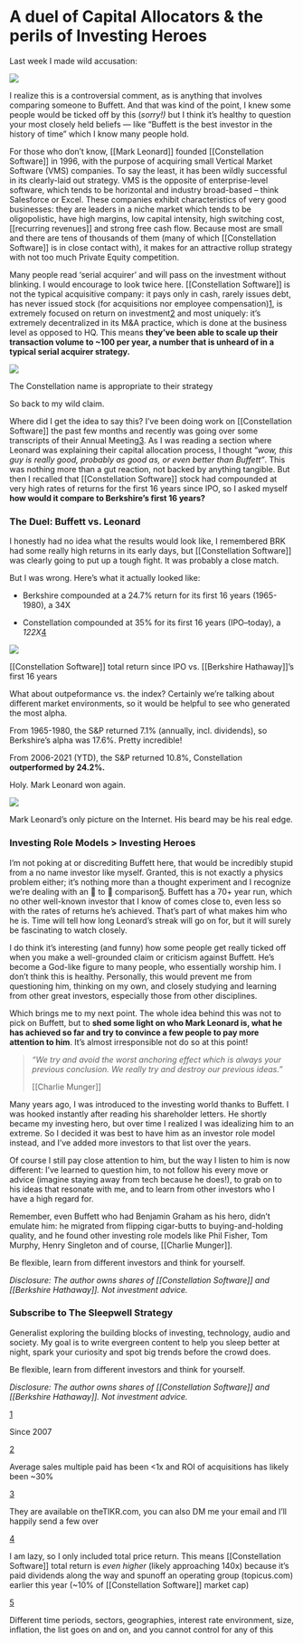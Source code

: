 # A duel of Capital Allocators & the perils of Investing Heroes




Last week I made wild accusation:

[![](https://cdn.substack.com/image/fetch/w_1456,c_limit,f_auto,q_auto:good,fl_progressive:steep/https%3A%2F%2Fbucketeer-e05bbc84-baa3-437e-9518-adb32be77984.s3.amazonaws.com%2Fpublic%2Fimages%2F2bc22126-1985-4f22-81b5-ab7524c38397_1024x292.png)](https://cdn.substack.com/image/fetch/f_auto,q_auto:good,fl_progressive:steep/https%3A%2F%2Fbucketeer-e05bbc84-baa3-437e-9518-adb32be77984.s3.amazonaws.com%2Fpublic%2Fimages%2F2bc22126-1985-4f22-81b5-ab7524c38397_1024x292.png)

I realize this is a controversial comment, as is anything that involves comparing someone to Buffett. And that was kind of the point, I knew some people would be ticked off by this (_sorry!)_ but I think it’s healthy to question your most closely held beliefs — like “Buffett is the best investor in the history of time” which I know many people hold.

For those who don’t know, [[Mark Leonard]]  founded  [[Constellation Software]] in 1996, with the purpose of acquiring small Vertical Market Software (VMS) companies. To say the least, it has been wildly successful in its clearly-laid out strategy. VMS is the opposite of enterprise-level software, which tends to be horizontal and industry broad-based – think Salesforce or Excel. These companies exhibit characteristics of very good businesses: they are leaders in a niche market which tends to be oligopolistic, have high margins, low capital intensity, high switching cost, [[recurring revenues]] and strong free cash flow. Because most are small and there are tens of thousands of them (many of which [[Constellation Software]] is in close contact with), it makes for an attractive rollup strategy with not too much Private Equity competition.

Many people read ‘serial acquirer’ and will pass on the investment without blinking. I would encourage to look twice here. [[Constellation Software]] is not the typical acquisitive company: it pays only in cash, rarely issues debt, has never issued stock (for acquisitions nor employee compensation)[1](https://sleepwell.substack.com/p/a-duel-of-capital-allocators-and#footnote-1), is extremely focused on return on investment[2](https://sleepwell.substack.com/p/a-duel-of-capital-allocators-and#footnote-2) and most uniquely: it’s extremely decentralized in its M&A practice, which is done at the business level as opposed to HQ. This means **they’ve been able to scale up their transaction volume to ~100 per year, a number that is unheard of in a typical serial acquirer strategy.**

[![](https://cdn.substack.com/image/fetch/w_1456,c_limit,f_auto,q_auto:good,fl_progressive:steep/https%3A%2F%2Fbucketeer-e05bbc84-baa3-437e-9518-adb32be77984.s3.amazonaws.com%2Fpublic%2Fimages%2F0ec7d665-8b25-4227-868b-65addd923753_587x551.png)](https://cdn.substack.com/image/fetch/f_auto,q_auto:good,fl_progressive:steep/https%3A%2F%2Fbucketeer-e05bbc84-baa3-437e-9518-adb32be77984.s3.amazonaws.com%2Fpublic%2Fimages%2F0ec7d665-8b25-4227-868b-65addd923753_587x551.png)

The Constellation name is appropriate to their strategy

So back to my wild claim.

Where did I get the idea to say this? I’ve been doing work on [[Constellation Software]] the past few months and recently was going over some transcripts of their Annual Meeting[3](https://sleepwell.substack.com/p/a-duel-of-capital-allocators-and#footnote-3). As I was reading a section where Leonard was explaining their capital allocation process, I thought _“wow, this guy is really good, probably as good as, or even better than Buffett”_. This was nothing more than a gut reaction, not backed by anything tangible. But then I recalled that [[Constellation Software]] stock had compounded at very high rates of returns for the first 16 years since IPO, so I asked myself **how would it compare to Berkshire’s first 16 years?**

### The Duel: Buffett vs. Leonard

I honestly had no idea what the results would look like, I remembered BRK had some really high returns in its early days, but [[Constellation Software]] was clearly going to put up a tough fight. It was probably a close match.

But I was wrong. Here’s what it actually looked like:

-   Berkshire compounded at a 24.7% return for its first 16 years (1965-1980), a 34X
    
-   Constellation compounded at 35% for its first 16 years (IPO–today), a _122X_[4](https://sleepwell.substack.com/p/a-duel-of-capital-allocators-and#footnote-4)
    

[![](https://cdn.substack.com/image/fetch/w_1456,c_limit,f_auto,q_auto:good,fl_progressive:steep/https%3A%2F%2Fbucketeer-e05bbc84-baa3-437e-9518-adb32be77984.s3.amazonaws.com%2Fpublic%2Fimages%2F64bcce61-d8f1-4320-8f90-5f237e0ef3be_600x371.png)](https://cdn.substack.com/image/fetch/f_auto,q_auto:good,fl_progressive:steep/https%3A%2F%2Fbucketeer-e05bbc84-baa3-437e-9518-adb32be77984.s3.amazonaws.com%2Fpublic%2Fimages%2F64bcce61-d8f1-4320-8f90-5f237e0ef3be_600x371.png)

[[Constellation Software]] total return since IPO vs. [[Berkshire Hathaway]]’s first 16 years

What about outpeformance vs. the index? Certainly we’re talking about different market environments, so it would be helpful to see who generated the most alpha.

From 1965-1980, the S&P returned 7.1% (annually, incl. dividends), so Berkshire’s alpha was 17.6%. Pretty incredible!

From 2006-2021 (YTD), the S&P returned 10.8%, Constellation **outperformed by 24.2%.**

Holy. Mark Leonard won again.

[![](https://cdn.substack.com/image/fetch/w_1456,c_limit,f_auto,q_auto:good,fl_progressive:steep/https%3A%2F%2Fbucketeer-e05bbc84-baa3-437e-9518-adb32be77984.s3.amazonaws.com%2Fpublic%2Fimages%2Fae360466-d6a0-487e-a28d-3c70ab784238_814x716.jpeg)](https://cdn.substack.com/image/fetch/f_auto,q_auto:good,fl_progressive:steep/https%3A%2F%2Fbucketeer-e05bbc84-baa3-437e-9518-adb32be77984.s3.amazonaws.com%2Fpublic%2Fimages%2Fae360466-d6a0-487e-a28d-3c70ab784238_814x716.jpeg)

Mark Leonard’s only picture on the Internet. His beard may be his real edge.

### Investing Role Models > Investing Heroes

I’m not poking at or discrediting Buffett here, that would be incredibly stupid from a no name investor like myself. Granted, this is not exactly a physics problem either; it’s nothing more than a thought experiment and I recognize we’re dealing with an 🍎 to 🍊 comparison[5](https://sleepwell.substack.com/p/a-duel-of-capital-allocators-and#footnote-5). Buffett has a 70+ year run, which no other well-known investor that I know of comes close to, even less so with the rates of returns he’s achieved. That’s part of what makes him who he is. Time will tell how long Leonard’s streak will go on for, but it will surely be fascinating to watch closely.

I do think it’s interesting (and funny) how some people get really ticked off when you make a well-grounded claim or criticism against Buffett. He’s become a God-like figure to many people, who essentially worship him. I don’t think this is healthy. Personally, this would prevent me from questioning him, thinking on my own, and closely studying and learning from other great investors, especially those from other disciplines.

Which brings me to my next point. The whole idea behind this was not to pick on Buffett, but to **shed some light on who Mark Leonard is, what he has achieved so far and try to convince a few people to pay more attention to him**. It’s almost irresponsible not do so at this point! 

> _“We try and avoid the worst anchoring effect which is always your previous conclusion. We really try and destroy our previous ideas.”_
> 
> [[Charlie Munger]]

Many years ago, I was introduced to the investing world thanks to Buffett. I was hooked instantly after reading his shareholder letters. He shortly became my investing hero, but over time I realized I was idealizing him to an extreme. So I decided it was best to have him as an investor role model instead, and I’ve added more investors to that list over the years.

Of course I still pay close attention to him, but the way I listen to him is now different: I’ve learned to question him, to not follow his every move or advice (imagine staying away from tech because he does!), to grab on to his ideas that resonate with me, and to learn from other investors who I have a high regard for.

Remember, even Buffett who had Benjamin Graham as his hero, didn’t emulate him: he migrated from flipping cigar-butts to buying-and-holding quality, and he found other investing role models like Phil Fisher, Tom Murphy, Henry Singleton and of course, [[Charlie Munger]].

Be flexible, learn from different investors and think for yourself. 

_Disclosure: The author owns shares of [[Constellation Software]] and [[Berkshire Hathaway]]. Not investment advice._

### Subscribe to **The Sleepwell Strategy**

Generalist exploring the building blocks of investing, technology, audio and society. My goal is to write evergreen content to help you sleep better at night, spark your curiosity and spot big trends before the crowd does.

Be flexible, learn from different investors and think for yourself. 

_Disclosure: The author owns shares of [[Constellation Software]] and [[Berkshire Hathaway]]. Not investment advice._

[1](https://sleepwell.substack.com/p/a-duel-of-capital-allocators-and#footnote-anchor-1)

Since 2007

[2](https://sleepwell.substack.com/p/a-duel-of-capital-allocators-and#footnote-anchor-2)

Average sales multiple paid has been <1x and ROI of acquisitions has likely been ~30%

[3](https://sleepwell.substack.com/p/a-duel-of-capital-allocators-and#footnote-anchor-3)

They are available on theTIKR.com, you can also DM me your email and I’ll happily send a few over

[4](https://sleepwell.substack.com/p/a-duel-of-capital-allocators-and#footnote-anchor-4)

I am lazy, so I only included total price return. This means [[Constellation Software]] total return is _even higher_ (likely approaching 140x) because it’s paid dividends along the way and spunoff an operating group (topicus.com) earlier this year (~10% of [[Constellation Software]] market cap)

[5](https://sleepwell.substack.com/p/a-duel-of-capital-allocators-and#footnote-anchor-5)

Different time periods, sectors, geographies, interest rate environment, size, inflation, the list goes on and on, and you cannot control for any of this